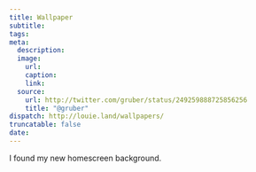 ```yaml
---
title: Wallpaper
subtitle:
tags:
meta:
  description:
  image:
    url:
    caption:
    link:
  source:
    url: http://twitter.com/gruber/status/249259888725856256
    title: "@gruber"
dispatch: http://louie.land/wallpapers/
truncatable: false
date:
---
```


I found my new homescreen background.

[oldLink]: http://mantia.me/wallpaper/
